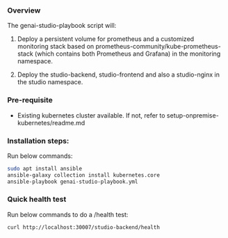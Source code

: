 ### Overview

The genai-studio-playbook script will:

1. Deploy a persistent volume for prometheus and a customized monitoring stack based on prometheus-community/kube-prometheus-stack (which contains both Prometheus and Grafana) in the monitoring namespace.

2. Deploy the studio-backend, studio-frontend and also a studio-nginx in the studio namespace.


### Pre-requisite

- Existing kubernetes cluster available. If not, refer to setup-onpremise-kubernetes/readme.md

### Installation steps:

Run below commands:
```sh
sudo apt install ansible
ansible-galaxy collection install kubernetes.core
ansible-playbook genai-studio-playbook.yml
```

### Quick health test

Run below commands to do a /health test:
```sh
curl http://localhost:30007/studio-backend/health
```